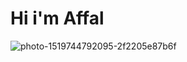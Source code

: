 # Hi i'm Affal

![photo-1519744792095-2f2205e87b6f](https://user-images.githubusercontent.com/62225185/214910307-009bd212-c13d-477b-810e-2bb3560a73a8.jpg)


<!--
**affalximam/affalximam** is a ✨ _special_ ✨ repository because its `README.md` (this file) appears on your GitHub profile.

Here are some ideas to get you started:

- 🔭 I’m currently working on ...
- 🌱 I’m currently learning ...
- 👯 I’m looking to collaborate on ...
- 🤔 I’m looking for help with ...
- 💬 Ask me about ...
- 📫 How to reach me: ...
- 😄 Pronouns: ...
- ⚡ Fun fact: ...
-->
